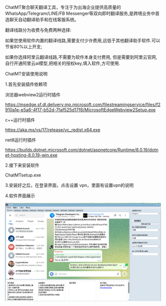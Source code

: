 ChatMT聚合聊天翻译工具，专注于为出海企业提供高质量的WhatsApp/Telegram/LINE/FB Messenger等双向即时翻译服务,是跨境业务中首选聊天自动翻译助手和在线客服系统。

翻译线路分为收费与免费两种选择:

如果您使用软件内置的翻译线路,需要支付少许费用,远低于其他翻译助手软件.可以节省80%以上开支;

如果你选择阿里云翻译线路,不需要为软件本身支付费用, 但是需要到阿里云官网,自行开通阿里云ai模型,把相关的授权key,填入软件,方可使用.


ChatMT安装使用说明

1.首先安装插件依赖项

浏览器webview2运行时插件
    
https://msedge.sf.dl.delivery.mp.microsoft.com/filestreamingservice/files/f2910a1e-e5a6-4f17-b52d-7faf525d17f8/MicrosoftEdgeWebview2Setup.exe

c++运行时插件

https://aka.ms/vs/17/release/vc_redist.x64.exe

net8运行时插件

https://builds.dotnet.microsoft.com/dotnet/aspnetcore/Runtime/8.0.19/dotnet-hosting-8.0.19-win.exe


2.接下来安装软件
     
ChatMTsetup.exe

3.安装好之后，在登录界面，点击设置 vpn，里面有设置vpn的说明

4.软件界面展示

![](images/QQ20250909-194417.png)



